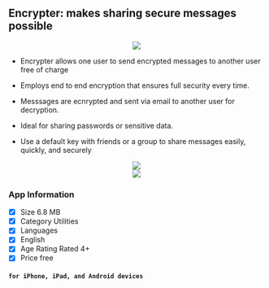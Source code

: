 ## Encrypter: makes sharing secure messages possible

<div align="center">
  <img src="https://user-images.githubusercontent.com/8477977/39731379-55e41ac6-5235-11e8-9423-f365a946856f.png">
</div>

- Encrypter allows one user to send encrypted messages to another user free of charge

- Employs end to end encryption that ensures full security every time. 

- Messsages are ecnrypted and sent via email to another user for decryption.

- Ideal for sharing passwords or sensitive data.

- Use a default key with friends or a group to share messages easily, quickly, and securely 

<div align="center">
  <img align="center" src="https://user-images.githubusercontent.com/8477977/39731477-c8a132ce-5235-11e8-9f24-3ced43bcd210.png">
</div>

<div align="center">
  <img align="center" src="https://user-images.githubusercontent.com/8477977/39731495-e9694712-5235-11e8-88be-b9713ab74aab.png">
</div>

### App Information
- [x] Size 6.8 MB
- [x] Category Utilities
- [x] Languages 
- [x] English
- [x] Age Rating Rated 4+
- [x] Price free

#### `for iPhone, iPad, and Android devices` 
